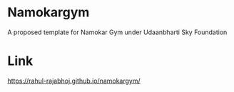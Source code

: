 # Namokargym
A proposed template for Namokar Gym under Udaanbharti Sky Foundation

# Link 
https://rahul-rajabhoj.github.io/namokargym/
